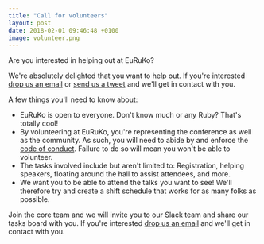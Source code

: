```yaml
---
title: "Call for volunteers"
layout: post
date: 2018-02-01 09:46:48 +0100
image: volunteer.png
---
```


Are you interested in helping out at EuRuKo?

We're absolutely delighted that you want to help out. If you're interested [drop us an email](mailto:euruko2018@gmail.com) or [send us a tweet](https://twitter.com/euruko) and we'll get in contact with you.

A few things you'll need to know about:

- EuRuKo is open to everyone. Don't know much or any Ruby? That's totally cool!
- By volunteering at EuRuKo, you're representing the conference as well as the community. As such, you will need to abide by and enforce the [code of conduct](https://euruko2018.org/coc/). Failure to do so will mean you won't be able to volunteer.
- The tasks involved include but aren't limited to: Registration, helping speakers, floating around the hall to assist attendees, and more.
- We want you to be able to attend the talks you want to see! We'll therefore try and create a shift schedule that works for as many folks as possible.

Join the core team and we will invite you to our Slack team and share our tasks board with you.
If you're interested [drop us an email](mailto:euruko2018@gmail.com) and we'll get in contact with you.
